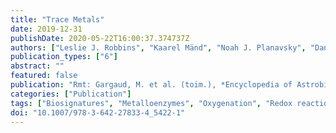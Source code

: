 ```yaml
---
title: "Trace Metals"
date: 2019-12-31
publishDate: 2020-05-22T16:00:37.374737Z
authors: ["Leslie J. Robbins", "Kaarel Mänd", "Noah J. Planavsky", "Daniel S. Alessi", "Kurt O. Konhauser"]
publication_types: ["6"]
abstract: ""
featured: false
publication: "Rmt: Gargaud, M. et al. (toim.), *Encyclopedia of Astrobiology*. Springer, Berlin, Heidelberg"
categories: ["Publication"]
tags: ["Biosignatures", "Metalloenzymes", "Oxygenation", "Redox reactions", "Trace metals"]
doi: "10.1007/978-3-642-27833-4_5422-1"
---
```


